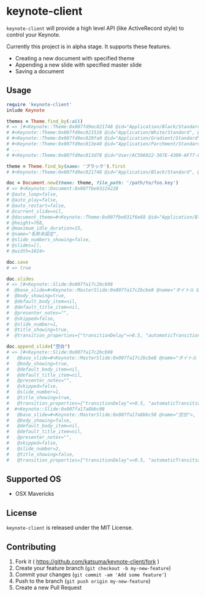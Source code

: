 # keynote-client

`keynote-client` will provide a high level API (like ActiveRecord style) to control your Keynote.

Currently this project is in alpha stage. It supports these features.

- Creating a new document with specified theme
- Appending a new slide with specified master slide
- Saving a document

## Usage

```ruby
require 'keynote-client'
inlude Keynote

themes = Theme.find_by(:all)
# => [#<Keynote::Theme:0x007fd9ec821748 @id="Application/Black/Standard", @name="ブラック">,
# #<Keynote::Theme:0x007fd9ec821518 @id="Application/White/Standard", @name="ホワイト">,
# #<Keynote::Theme:0x007fd9ec820fa0 @id="Application/Gradient/Standard", @name="グラデーション">,
# #<Keynote::Theme:0x007fd9ec813e40 @id="Application/Parchment/Standard", @name="羊皮紙">,
# ...
# #<Keynote::Theme:0x007fd9ec813d78 @id="User/AC506922-367E-4300-AF77-8040B9CFA2B7", @name="cookpad">]

theme = Theme.find_by(name: 'ブラック').first
# #<Keynote::Theme:0x007fd9ec821748 @id="Application/Black/Standard", @name="ブラック">,

doc = Document.new(theme: theme, file_path: '/path/to/foo.key')
# => #<Keynote::Document:0x007fbe03224228
# @auto_loop=false,
# @auto_play=false,
# @auto_restart=false,
# @current_slide=nil,
# @document_theme=#<Keynote::Theme:0x007fbe031f6e68 @id="Application/Black/Standard", @name="ブラック">,
# @height=768,
# @maximum_idle_duration=15,
# @name="名称未設定",
# @slide_numbers_showing=false,
# @slides=[],
# @width=1024>

doc.save
# => true

doc.slides
# => [#<Keynote::Slide:0x007fa17c2bcb98
#  @base_slide=#<Keynote::MasterSlide:0x007fa17c2bcbe8 @name="タイトル & サブタイトル">,
#  @body_showing=true,
#  @default_body_item=nil,
#  @default_title_item=nil,
#  @presenter_notes="",
#  @skipped=false,
#  @slide_number=1,
#  @title_showing=true,
#  @transition_properties={"transitionDelay"=>0.5, "automaticTransition"=>false, "transitionEffect"=>"no transition effect", "transitionDuration"=>1}>]

doc.append_slide("空白")
# => [#<Keynote::Slide:0x007fa17c2bcb98
#   @base_slide=#<Keynote::MasterSlide:0x007fa17c2bcbe8 @name="タイトル & サブタイトル">,
#   @body_showing=true,
#   @default_body_item=nil,
#   @default_title_item=nil,
#   @presenter_notes="",
#   @skipped=false,
#   @slide_number=1,
#   @title_showing=true,
#   @transition_properties={"transitionDelay"=>0.5, "automaticTransition"=>false, "transitionEffect"=>"no transition effect", "transitionDuration"=>1}>,
#  #<Keynote::Slide:0x007fa17a8bbc08
#   @base_slide=#<Keynote::MasterSlide:0x007fa17a8bbc58 @name="空白">,
#   @body_showing=false,
#   @default_body_item=nil,
#   @default_title_item=nil,
#   @presenter_notes="",
#   @skipped=false,
#   @slide_number=2,
#   @title_showing=false,
#   @transition_properties={"transitionDelay"=>0.5, "automaticTransition"=>false, "transitionEffect"=>"no transition effect", "transitionDuration"=>1}>]
```


## Supported OS
- OSX Mavericks


## License
`keynote-client` is released under the MIT License.


## Contributing

1. Fork it ( https://github.com/katsuma/keynote-client/fork )
2. Create your feature branch (`git checkout -b my-new-feature`)
3. Commit your changes (`git commit -am 'Add some feature'`)
4. Push to the branch (`git push origin my-new-feature`)
5. Create a new Pull Request
